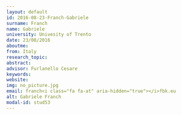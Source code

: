 ```yaml
---
layout: default 
id: 2016-08-23-Franch-Gabriele
surname: Franch
name: Gabriele
university: Univesity of Trento
date: 23/08/2016
aboutme: 
from: Italy
research_topic: 
abstract: 
advisor: Furlanello Cesare
keywords: 
website: 
img: no_picture.jpg
email: franch<i class="fa fa-at" aria-hidden="true"></i>fbk.eu
alt: Gabriele Franch
modal-id: stud53
---
```

